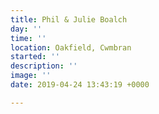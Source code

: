 ```yaml
---
title: Phil & Julie Boalch
day: ''
time: ''
location: Oakfield, Cwmbran
started: ''
description: ''
image: ''
date: 2019-04-24 13:43:19 +0000

---
```

